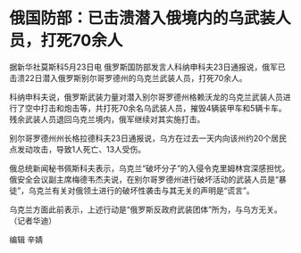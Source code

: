 # 俄国防部：已击溃潜入俄境内的乌武装人员，打死70余人

据新华社莫斯科5月23日电 俄罗斯国防部发言人科纳申科夫23日通报说，俄军已击溃22日潜入俄罗斯别尔哥罗德州的乌克兰武装人员，打死70余人。

科纳申科夫说，俄罗斯武装力量对潜入别尔哥罗德州格赖沃龙的乌克兰武装人员进行了空中打击和炮击等，共打死70余名乌武装人员，摧毁4辆装甲车和5辆卡车。残余武装人员退回乌克兰境内，俄军继续对其实施打击。

别尔哥罗德州州长格拉德科夫23日通报说，乌方在过去一天内向该州约20个居民点发动攻击，导致1人死亡、13人受伤。

俄总统新闻秘书佩斯科夫表示，乌克兰“破坏分子”的入侵令克里姆林宫深感担忧。俄安全会议副主席梅德韦杰夫说，在别尔哥罗德州进行破坏活动的武装人员是“暴徒”，乌克兰有关对俄领土进行的破坏性袭击与其无关的声明是“谎言”。

乌克兰方面此前表示，上述行动是“俄罗斯反政府武装团体”所为，与乌方无关。（记者华迪）

编辑 辛婧

